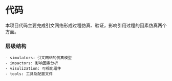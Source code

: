 # 代码
本项目代码主要完成引文网络形成过程仿真、验证，影响引用过程的因素仿真两个方面。

### 层级结构

    - simulators: 引文网络的仿真模型
    - impactors: 影响因素分析
    - visulization: 可视化组件
    - tools: 工具及配置文件


